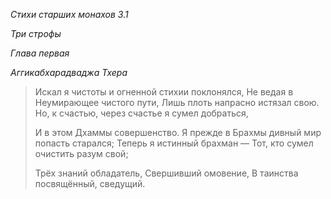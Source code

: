 *Стихи старших монахов 3\.1*

*Три строфы*

*Глава первая*

*Аггикабхарадваджа Тхера*

> Искал я чистоты и огненной стихии поклонялся,
> Не ведая в Неумирающее чистого пути,
> Лишь плоть напрасно истязал свою\.
> Но, к счастью, через счастье я сумел добраться,
>
> И в этом Дхаммы совершенство\.
> Я прежде в Брахмы дивный мир попасть старался;
> Теперь я истинный брахман —
> Тот, кто сумел очистить разум свой;
>
> Трёх знаний обладатель,
> Свершивший омовение,
> В таинства посвящённый, сведущий\.